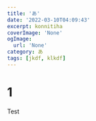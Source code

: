 ```yaml
---
title: 'あ'
date: '2022-03-10T04:09:43'
excerpt: konnitiha
coverImage: 'None'
ogImage:
  url: 'None'
category: あ
tags: [jkdf, klkdf]
---
```



# 1

Test